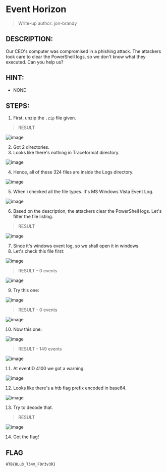 # Event Horizon
> Write-up author: jon-brandy
## DESCRIPTION:
Our CEO's computer was compromised in a phishing attack. The attackers took care to clear the PowerShell logs, so we don't know what they executed. Can you help us?
## HINT:
- NONE
## STEPS:
1. First, unzip the `.zip` file given.

> RESULT

![image](https://user-images.githubusercontent.com/70703371/209458111-64fad8f6-bcc5-4851-a76e-fa72f60ab02d.png)


2. Got 2 directories.
3. Looks like there's nothing in Traceformat directory.

![image](https://user-images.githubusercontent.com/70703371/210166652-2efe495b-b351-46d8-ab34-c66c2e21a2be.png)


4. Hence, all of these 324 files are inside the Logs directory.

![image](https://user-images.githubusercontent.com/70703371/210166679-b96ff294-57ff-422e-a06f-ffb8e4b4cfbf.png)


5. When i checked all the file types. It's MS Windows Vista Event Log.

![image](https://user-images.githubusercontent.com/70703371/210166706-c5e2d357-c979-44e7-aa93-eb17a5758007.png)


6. Based on the description, the attackers clear the PowerShell logs. Let's filter the file listing.

> RESULT

![image](https://user-images.githubusercontent.com/70703371/210166786-55d61a5a-50c8-41a4-b1ed-520d10200808.png)


7. Since it's windows event log, so we shall open it in windows.
8. Let's check this file first:

![image](https://user-images.githubusercontent.com/70703371/210166891-c5e63040-17ba-46b1-81e1-6cbbb2c485d1.png)


> RESULT - 0 events

![image](https://user-images.githubusercontent.com/70703371/210166895-0a3ec1a3-45bc-4bdc-981d-a70c2c33b00a.png)

9. Try this one:

![image](https://user-images.githubusercontent.com/70703371/210166912-8d584c83-a066-4673-b68d-a41b975a3ad2.png)


> RESULT - 0 events

![image](https://user-images.githubusercontent.com/70703371/210166908-9e573235-5616-47f3-8a8b-bafb5a4f8458.png)


10. Now this one:

![image](https://user-images.githubusercontent.com/70703371/210166932-e7482e68-2897-4aeb-b1e5-90a5be38aa3d.png)


> RESULT - 149 events

![image](https://user-images.githubusercontent.com/70703371/210166928-28ec1767-95a0-451c-a1ee-0a07b08a2f21.png)


11. At eventID 4100 we got a warning.

![image](https://user-images.githubusercontent.com/70703371/210166965-389dce20-197d-4115-8ff1-0cf0c44caa06.png)


12. Looks like there's a htb flag prefix encoded in base64.

![image](https://user-images.githubusercontent.com/70703371/210167001-794c732e-17f1-4d87-bd18-5ac4426d50a0.png)


13. Try to decode that.

> RESULT

![image](https://user-images.githubusercontent.com/70703371/210167005-92262860-22bb-475e-8f5a-a9a69ac536c3.png)


14. Got the flag!

## FLAG

```
HTB{8Lu3_734m_F0r3v3R}
```

